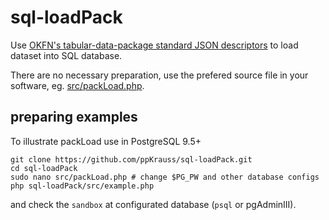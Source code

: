 # sql-loadPack
Use [OKFN's tabular-data-package standard JSON descriptors](http://data.okfn.org/doc/tabular-data-package) to load dataset into SQL database.

There are no necessary preparation, use the prefered source file in your software, eg. [src/packLoad.php](src/packLoad.php).

## preparing examples
To illustrate packLoad use in PostgreSQL 9.5+

```
git clone https://github.com/ppKrauss/sql-loadPack.git
cd sql-loadPack
sudo nano src/packLoad.php # change $PG_PW and other database configs
php sql-loadPack/src/example.php
```

and check the `sandbox` at configurated database (`psql`  or pgAdminIII). 

